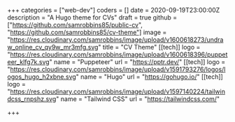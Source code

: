 +++
categories = ["web-dev"]
coders = []
date = 2020-09-19T23:00:00Z
description = "A Hugo theme for CVs"
draft = true
github = ["https://github.com/samrobbins85/public-cv", "https://github.com/samrobbins85/cv-theme"]
image = "https://res.cloudinary.com/samrobbins/image/upload/v1600618273/undraw_online_cv_qy9w_mr3mfg.svg"
title = "CV Theme"
[[tech]]
logo = "https://res.cloudinary.com/samrobbins/image/upload/v1600618396/puppeteer_klfg7k.svg"
name = "Puppeteer"
url = "https://pptr.dev/"
[[tech]]
logo = "https://res.cloudinary.com/samrobbins/image/upload/v1591793276/logos/logos_hugo_h2xbne.svg"
name = "Hugo"
url = "https://gohugo.io/"
[[tech]]
logo = "https://res.cloudinary.com/samrobbins/image/upload/v1597140224/tailwindcss_rnpshz.svg"
name = "Tailwind CSS"
url = "https://tailwindcss.com/"

+++
